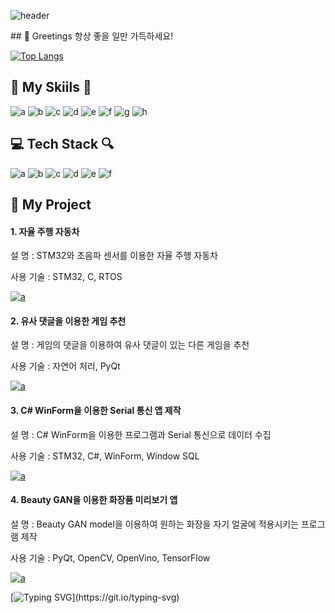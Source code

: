 ![header](https://capsule-render.vercel.app/api?type=waving&color=gradient&height=120&animation=fadeIn&section=footer&text=🚶🏃🏃&fontAlign=70)
</p>
## 💬 Greetings
    항상 좋을 일만 가득하세요!
    
[![Top Langs](https://github-readme-stats.vercel.app/api/top-langs/?username=Doyun05)](https://github.com/anuraghazra/github-readme-stats)
    
## 🐾 My Skiils 🐾
![a](https://img.shields.io/badge/C-A8B9CC?style=for-the-badge&logo=C&logoColor=white)
![b](https://img.shields.io/badge/C++-00599C?style=for-the-badge&logo=cplusplus&logoColor=white) 
![c](https://img.shields.io/badge/C%23-512BD4?style=for-the-badge&logo=Csharp&logoColor=white) 
![d](https://img.shields.io/badge/python-3670A0?style=for-the-badge&logo=python&logoColor=ffdd54) 
![e](https://img.shields.io/badge/STM32-03234B?style=for-the-badge&logo=stmicroelectronics&logoColor=white) 
![f](https://img.shields.io/badge/TensorFlow-FF6F00?style=for-the-badge&logo=TensorFlow&logoColor=white)
![g](https://img.shields.io/badge/pandas-150458.svg?style=for-the-badge&logo=pandas&logoColor=white)
![h](https://img.shields.io/badge/numpy-4d77cf.svg?style=for-the-badge&logo=numpy&logoColor=white)



## 💻 Tech Stack 🔍
![a](https://img.shields.io/badge/Visual_Studio-5C2D91?style=for-the-badge&logo=visual%20studio&logoColor=white) 
![b](https://img.shields.io/badge/Visual_Studio_Code-0078D4?style=for-the-badge&logo=visual%20studio%20code&logoColor=white) 
![c](https://img.shields.io/badge/Colab-F9AB00?style=for-the-badge&logo=googlecolab&color=525252) 
![d](https://img.shields.io/badge/PyCharm-000000.svg?&style=for-the-badge&logo=PyCharm&logoColor=white) 
![e](https://img.shields.io/badge/Arduino_IDE-00979D?style=for-the-badge&logo=arduino&logoColor=white) 
![f](https://img.shields.io/badge/STM32CubeIDE-03234B?style=for-the-badge&logo=stmicroelectronics&logoColor=white) 


## 📅 My Project

#### 1. 자율 주행 자동차

설 명 : STM32와 초음파 센서를 이용한 자율 주행 자동차

사용 기술 : STM32, C, RTOS

<a href="https://github.com/youngbin-son/Autonomous_Car">![a](https://img.shields.io/badge/GitHub-100000?style=for-the-badge&logo=github&logoColor=white)</a>


#### 2. 유사 댓글을 이용한 게임 추천

설 명 : 게임의 댓글을 이용하여 유사 댓글이 있는 다른 게임을 추천

사용 기술 : 자연어 처리, PyQt

<a href="https://github.com/youngbin-son/steamsavemoney">![a](https://img.shields.io/badge/GitHub-100000?style=for-the-badge&logo=github&logoColor=white)</a>


#### 3. C# WinForm을 이용한 Serial 통신 앱 제작

설 명 : C# WinForm을 이용한 프로그램과 Serial 통신으로 데이터 수집

사용 기술 : STM32, C#, WinForm, Window SQL

<a href="https://github.com/youngbin-son/CS_serial_project.git">![a](https://img.shields.io/badge/GitHub-100000?style=for-the-badge&logo=github&logoColor=white)</a>


#### 4. Beauty GAN을 이용한 화장품 미리보기 앱

설 명 : Beauty GAN model을 이용하여 원하는 화장을 자기 얼굴에 적용시키는 프로그램 제작

사용 기술 : PyQt, OpenCV, OpenVino, TensorFlow

<a href="https://github.com/Doyun05/Olive_Old.git">![a](https://img.shields.io/badge/GitHub-100000?style=for-the-badge&logo=github&logoColor=white)</a>



[![Typing SVG](https://readme-typing-svg.demolab.com?font=Fira+Code&pause=1000&color=29B1F7&random=false&width=435&lines=+Thank+you+for+visiting+this+far.)](https://git.io/typing-svg)
